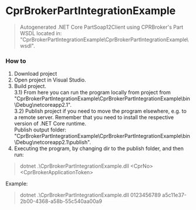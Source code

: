 # CprBrokerPartIntegrationExample

> Autogenerated .NET Core PartSoap12Client using CPRBroker's Part WSDL located in:  "CprBrokerPartIntegrationExample\CprBrokerPartIntegrationExample\wsdl\".

### How to
1) Download project
2) Open project in Visual Studio.
3) Build project.
<br/>3.1) From here you can run the program locally from project from "CprBrokerPartIntegrationExample\CprBrokerPartIntegrationExample\bin\Debug\netcoreapp2.1\". 
<br/>3.2) Publish project if you need to move the program elsewhere, e.g. to a remote server. Remember that you need to install the respective version of .NET Core runtime. 
<br/> Publish output folder: "CprBrokerPartIntegrationExample\CprBrokerPartIntegrationExample\bin\Debug\netcoreapp2.1\publish\".
4) Executing the program, by changing dir to the publish folder, and then run:
> dotnet .\CprBrokerPartIntegrationExample.dll \<CprNo\> \<CprBrokerApplicationToken\>

Example:
> dotnet .\CprBrokerPartIntegrationExample.dll 0123456789 a5c11e37-2b00-4368-a58b-55c540aa00a9

